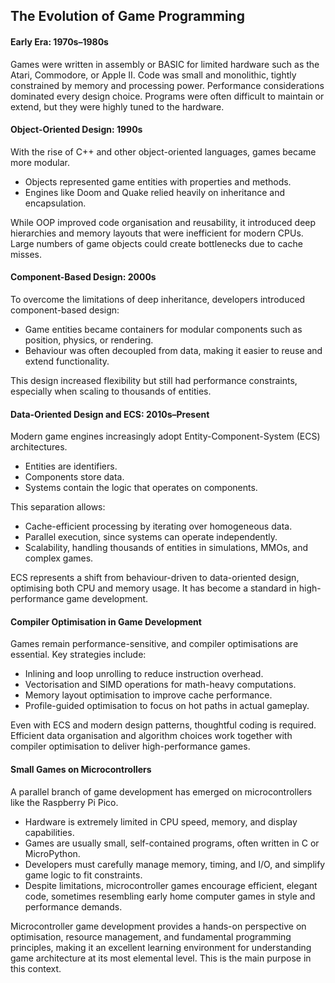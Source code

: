 
## The Evolution of Game Programming


#### Early Era: 1970s–1980s

Games were written in assembly or BASIC for limited hardware such as the Atari,
Commodore, or Apple II. Code was small and monolithic, tightly constrained by
memory and processing power. Performance considerations dominated every design
choice. Programs were often difficult to maintain or extend, but they were highly
tuned to the hardware.


#### Object-Oriented Design: 1990s

With the rise of C++ and other object-oriented languages, games became more modular.
- Objects represented game entities with properties and methods.
- Engines like Doom and Quake relied heavily on inheritance and encapsulation.

While OOP improved code organisation and reusability, it introduced deep hierarchies
and memory layouts that were inefficient for modern CPUs. Large numbers of game objects
could create bottlenecks due to cache misses.


#### Component-Based Design: 2000s

To overcome the limitations of deep inheritance, developers introduced component-based
design:
- Game entities became containers for modular components such as position, physics, or rendering.
- Behaviour was often decoupled from data, making it easier to reuse and extend functionality.

This design increased flexibility but still had performance constraints, especially
when scaling to thousands of entities.


#### Data-Oriented Design and ECS: 2010s–Present

Modern game engines increasingly adopt Entity-Component-System (ECS) architectures.
- Entities are identifiers.
- Components store data.
- Systems contain the logic that operates on components.

This separation allows:
- Cache-efficient processing by iterating over homogeneous data.
- Parallel execution, since systems can operate independently.
- Scalability, handling thousands of entities in simulations, MMOs, and complex games.

ECS represents a shift from behaviour-driven to data-oriented design,
optimising both CPU and memory usage. It has become a standard in high-performance
game development.


#### Compiler Optimisation in Game Development

Games remain performance-sensitive, and compiler optimisations are essential.
Key strategies include:
- Inlining and loop unrolling to reduce instruction overhead.
- Vectorisation and SIMD operations for math-heavy computations.
- Memory layout optimisation to improve cache performance.
- Profile-guided optimisation to focus on hot paths in actual gameplay.

Even with ECS and modern design patterns, thoughtful coding is required. Efficient
data organisation and algorithm choices work together with compiler optimisation
to deliver high-performance games.


#### Small Games on Microcontrollers

A parallel branch of game development has emerged on microcontrollers like the Raspberry Pi Pico.
- Hardware is extremely limited in CPU speed, memory, and display capabilities.
- Games are usually small, self-contained programs, often written in C or MicroPython.
- Developers must carefully manage memory, timing, and I/O, and simplify game logic to fit constraints.
- Despite limitations, microcontroller games encourage efficient, elegant code, sometimes resembling
  early home computer games in style and performance demands.

Microcontroller game development provides a hands-on perspective on optimisation,
resource management, and fundamental programming principles, making it an excellent
learning environment for understanding game architecture at its most elemental level.
This is the main purpose in this context.

